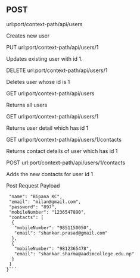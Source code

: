 ## POST 
url:port/context-path/api/users 

Creates new user

PUT 
url:port/context-path/api/users/1

Updates existing user with id 1.

DELETE 
url:port/context-path/api/users/1

Deletes user whose id is 1

GET
url:port/context-path/api/users

Returns all users

GET
url:port/context-path/api/users/1

Returns user detail which has id 1

GET
url:port/context-path/api/users/1/contacts

Returns contact details of user which has id 1

POST
url:port/context-path/api/users/1/contacts

Adds the new contacts for user id 1

Post Request Payload

```{
 "name": "Bipana KC",
 "email": "milan@gmail.com",
 "password": "897",
 "mobileNumber": "1236547890",
 "contacts": [
  {
   "mobileNumber": "9851150050",
   "email": "shankar.prasad@gmail.com"
  },
  {
   "mobileNumber": "9812365478",
   "email": "shankar.sharma@aadimcollege.edu.np"
  }
 ]
}```
